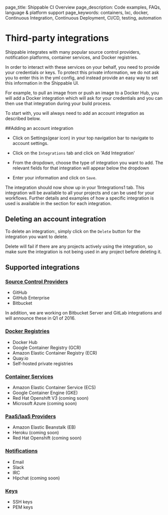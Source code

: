 page_title: Shippable CI Overview
page_description: Code examples, FAQs, language & platform support
page_keywords: containers, lxc, docker, Continuous Integration, Continuous Deployment, CI/CD, testing, automation

# Third-party integrations

Shippable integrates with many popular source control providers, notification platforms, container services, and Docker registries. 

In order to interact with these services on your behalf, you need to provide your credentials or keys. To protect this private information, we do not ask you to enter this in the yml config, and instead provide an easy way to set this information in the Shippable UI. 

For example, to pull an image from or push an image to a Docker Hub, you will add a Docker integration which will ask for your credentials and you can then use that integration during your build process.

To start with, you will always need to add an account integration as described below.

##Adding an account integration 

- Click on Settings(gear icon) in your top navigation bar to navigate to account settings.

- Click on the `Integrations` tab and click on 'Add Integration'

- From the dropdown, choose the type of integration you want to add. The relevant fields for that integration will appear below the dropdown

- Enter your information and click on `Save`.

The integration should now show up in your 1Integrations1 tab. This integration will be available to all your projects and can be used for your workflows. Further details and examples of how a specific integration is used is available in the section for each integration. 

## Deleting an account integration

To delete an integration:, simply click on the `Delete` button for the integration you want to delete.
 
Delete will fail if there are any projects actively using the integration, so make sure the integration is not being used in any project before deleting it.


## Supported integrations

### [Source Control Providers](int_scm.md)
- GitHub
- GitHub Enterprise
- Bitbucket

In addition, we are working on Bitbucket Server and GitLab integrations and will announce these in Q1 of 2016.

### [Docker Registries](int_docker_registries.md)
- Docker Hub
- Google Container Registry (GCR)
- Amazon Elastic Container Registry (ECR)
- Quay.io
- Self-hosted private registries

### [Container Services](int_container_services.md)
- Amazon Elastic Container Service (ECS)
- Google Container Engine (GKE)
- Red Hat Openshift V3 (coming soon)
- Microsoft Azure (coming soon)

### [PaaS/IaaS Providers](int_paas_iaas_providers.md)
- Amazon Elastic Beanstalk (EB)
- Heroku (coming soon)
- Red Hat Openshift (coming soon)

### [Notifications](int_notifications.md)
- Email
- Slack
- IRC
- Hipchat (coming soon)

### [Keys](int_keys.md)
- SSH keys
- PEM keys